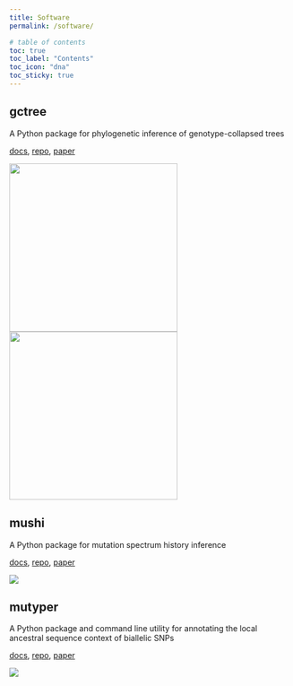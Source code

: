 ```yaml
---
title: Software
permalink: /software/

# table of contents
toc: true
toc_label: "Contents"
toc_icon: "dna"
toc_sticky: true
---
```


## gctree

A Python package for phylogenetic inference of genotype-collapsed trees

[docs](https://matsengrp.github.io/gctree/), [repo](https://github.com/matsengrp/gctree), [paper](https://doi.org/10.1093/molbev/msy020)

<p float="left">
  <img src="https://matsengrp.github.io/gctree/_static/logo.png" width="300" />
  <img src="https://matsengrp.github.io/gctree/_images/molbiolevol_35_5cover.jpeg" width="300" />
</p>

## mushi

A Python package for mutation spectrum history inference

[docs](https://harrispopgen.github.io/mushi), [repo](https://github.com/harrispopgen/mushi), [paper](https://doi.org/10.1073/pnas.2013798118)

![](https://harrispopgen.github.io/mushi/_static/logo.png)

## mutyper

A Python package and command line utility for annotating the local ancestral sequence context of biallelic SNPs

[docs](https://harrispopgen.github.io/mutyper), [repo](https://github.com/harrispopgen/mutyper), [paper](https://www.biorxiv.org/content/10.1101/2020.07.01.183392v1)

![](https://harrispopgen.github.io/mutyper/_static/logo.png)
